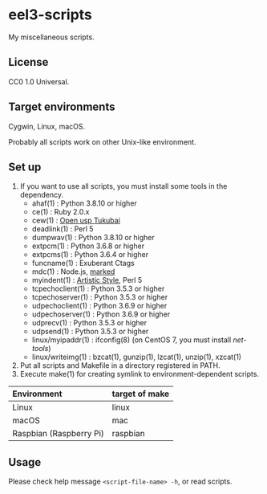 eel3-scripts
============

My miscellaneous scripts.

License
-------

CC0 1.0 Universal.

Target environments
-------------------

Cygwin, Linux, macOS.

Probably all scripts work on other Unix-like environment.

Set up
------

1. If you want to use all scripts, you must install some tools in the dependency.
    * ahaf(1) : Python 3.8.10 or higher
    * ce(1) : Ruby 2.0.x
    * cew(1) : [Open usp Tukubai](https://github.com/usp-engineers-community/Open-usp-Tukubai "Open usp Tukubai")
    * deadlink(1) : Perl 5
    * dumpwav(1) : Python 3.8.10 or higher
    * extpcm(1) : Python 3.6.8 or higher
    * extpcms(1) : Python 3.6.4 or higher
    * funcname(1) : Exuberant Ctags
    * mdc(1) : Node.js, [marked](https://github.com/chjj/marked "marked")
    * myindent(1) : [Artistic Style](http://astyle.sourceforge.net/ "Artistic Style"), Perl 5
    * tcpechoclient(1) : Python 3.5.3 or higher
    * tcpechoserver(1) : Python 3.5.3 or higher
    * udpechoclient(1) : Python 3.6.9 or higher
    * udpechoserver(1) : Python 3.6.9 or higher
    * udprecv(1) : Python 3.5.3 or higher
    * udpsend(1) : Python 3.5.3 or higher
    * linux/myipaddr(1) : ifconfig(8) (on CentOS 7, you must install *net-tools*)
    * linux/writeimg(1) : bzcat(1), gunzip(1), lzcat(1), unzip(1), xzcat(1)
2. Put all scripts and Makefile in a directory registered in PATH.
3. Execute make(1) for creating symlink to environment-dependent scripts.

| Environment             | target of make |
|:------------------------|:---------------|
| Linux                   | linux          |
| macOS                   | mac            |
| Raspbian (Raspberry Pi) | raspbian       |

Usage
-----

Please check help message `<script-file-name> -h`, or read scripts.
